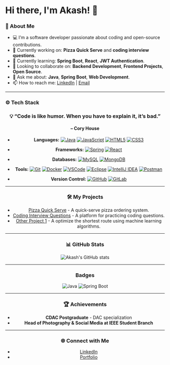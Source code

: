 # Hi there, I'm Akash! 👋

### 🚀 About Me
- 💻 I’m a software developer passionate about coding and open-source contributions.
- 🔭 Currently working on: **Pizza Quick Serve** and **coding interview questions**.
- 🌱 Currently learning: **Spring Boot**, **React**, **JWT Authentication**.
- 👯 Looking to collaborate on: **Backend Development**, **Frontend Projects**, **Open Source**.
- 💬 Ask me about: **Java**, **Spring Boot**, **Web Development**.
- 📫 How to reach me: [LinkedIn](https://www.linkedin.com/in/akashw16/) | [Email](mailto:Akashwani.iacsd@gmail.com)

---

### ⚙️ Tech Stack

<div align="center">

### 💡 “Code is like humor. When you have to explain it, it’s bad.” 
#### – Cory House

- **Languages:**
  [![Java](https://skillicons.dev/icons?i=java)](https://skillicons.dev)
  [![JavaScript](https://skillicons.dev/icons?i=js)](https://skillicons.dev)
  [![HTML5](https://skillicons.dev/icons?i=html)](https://skillicons.dev)
  [![CSS3](https://skillicons.dev/icons?i=css)](https://skillicons.dev)

- **Frameworks:**
  [![Spring](https://skillicons.dev/icons?i=spring)](https://skillicons.dev)
  [![React](https://skillicons.dev/icons?i=react)](https://skillicons.dev)

- **Databases:**
  [![MySQL](https://skillicons.dev/icons?i=mysql)](https://skillicons.dev)
  [![MongoDB](https://skillicons.dev/icons?i=mongodb)](https://skillicons.dev)

- **Tools:**
  [![Git](https://skillicons.dev/icons?i=git)](https://skillicons.dev)
  [![Docker](https://skillicons.dev/icons?i=docker)](https://skillicons.dev)
  [![VSCode](https://skillicons.dev/icons?i=vscode)](https://skillicons.dev)
  [![Eclipse](https://skillicons.dev/icons?i=eclipse)](https://skillicons.dev)
  [![IntelliJ IDEA](https://skillicons.dev/icons?i=idea)](https://skillicons.dev)
  [![Postman](https://skillicons.dev/icons?i=postman)](https://skillicons.dev)

- **Version Control:**
  [![GitHub](https://skillicons.dev/icons?i=github)](https://skillicons.dev)
  [![GitLab](https://skillicons.dev/icons?i=gitlab)](https://skillicons.dev)

---

### 🛠️ My Projects

- [Pizza Quick Serve](https://github.com/Akashw16/pizza-quick-serve) - A quick-serve pizza ordering system.
- [Coding Interview Questions](https://github.com/Akashw16/coding-interview-questions) - A platform for practicing coding questions.
- [Other Project 1](https://github.com/Akashw16/Shortest-Route-Optimization-Using-ML) - A optimize the shortest route using machine learning algorithms.

---

### 📊 GitHub Stats

![Akash's GitHub stats](https://github-readme-stats.vercel.app/api?username=Akashw16&show_icons=true&theme=radical)

---
### Badges

![Java](https://img.shields.io/badge/Java-ED8B00?style=for-the-badge&logo=java&logoColor=white)
![Spring Boot](https://img.shields.io/badge/Spring_Boot-6DB33F?style=for-the-badge&logo=spring&logoColor=white)

---

### 🏆 Achievements
- **CDAC Postgraduate** - DAC specialization
- **Head of Photography & Social Media at IEEE Student Branch**

---

### 🌐 Connect with Me

- [LinkedIn](https://www.linkedin.com/in/akashw16)
- [Portfolio](https://yourportfolio.com)
